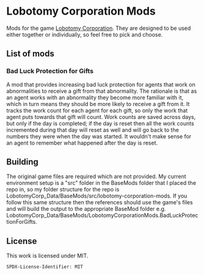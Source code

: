 # Lobotomy Corporation Mods
Mods for the game [Lobotomy Corporation](https://store.steampowered.com/app/568220/Lobotomy_Corporation__Monster_Management_Simulation/). They are designed to be used either together or individually, so feel free to pick and choose.

## List of mods
### Bad Luck Protection for Gifts
A mod that provides increasing bad luck protection for agents that work on abnormalities to receive a gift from that abnormality. The rationale is that as an agent works with an abnormality they become more familiar with it, which in turn means they should be more likely to receive a gift from it. It tracks the work count for each agent for each gift, so only the work that agent puts towards that gift will count. Work counts are saved across days, but only if the day is completed; if the day is reset then all the work counts incremented during that day will reset as well and will go back to the numbers they were when the day was started. It wouldn't make sense for an agent to remember what happened after the day is reset.

## Building
The original game files are required which are not provided. My current environment setup is a "src" folder in the BaseMods folder that I placed the repo in, so my folder structure for the repo is LobotomyCorp_Data/BaseMods/src/lobotomy-corporation-mods. If you follow this same structure then the references should use the game's files and will build the output to the appropriate BaseMod folder e.g. LobotomyCorp_Data/BaseMods/LobotomyCorporationMods.BadLuckProtectionForGifts.

## License

This work is licensed under MIT.

`SPDX-License-Identifier: MIT`
